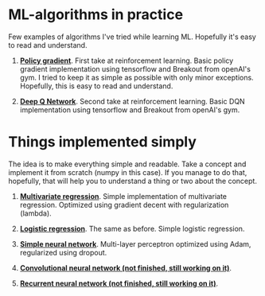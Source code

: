 # ML-algorithms in practice

Few examples of algorithms I've tried while learning ML. Hopefully it's easy to read and understand.

1. [**Policy gradient**](/Policy_gradient_breakout.py). First take at reinforcement learning. Basic policy gradient implementation using tensorflow and Breakout from openAI's gym. I tried to keep it as simple as possible with only minor exceptions. Hopefully, this is easy to read and understand.

2. [**Deep Q Network**](/DQN_Breakout.py). Second take at reinforcement learning. Basic DQN implementation using tensorflow and Breakout  from openAI's gym.


# Things implemented simply

The idea is to make everything simple and readable. Take a concept and implement it from scratch (numpy in this case). If you manage to do that, hopefully, that will help you to understand a thing or two about the concept.

1. [**Multivariate regression**](/Multivariate_regression.py). Simple implementation of multivariate regression. Optimized using gradient decent with regularization (lambda).

2. [**Logistic regression**](/Logistic_regression.py). The same as before. Simple logistic regression. 

3. [**Simple neural network**](/Neural_network_v2.py). Multi-layer perceptron optimized using Adam, regularized using dropout.

4. [**Convolutional neural network (not finished, still working on it)**](/CNN.py).

5. [**Recurrent neural network (not finished, still working on it)**](/RNN_v1.py).

